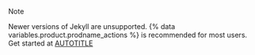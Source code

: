 >[!NOTE]
>Newer versions of Jekyll are unsupported. {% data variables.product.prodname_actions %} is recommended for most users. Get started at [AUTOTITLE](/actions/get-started/quickstart)